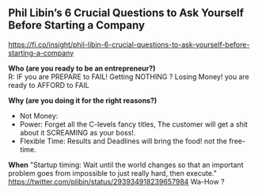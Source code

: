 ## Phil Libin’s 6 Crucial Questions to Ask Yourself Before Starting a Company 
https://fi.co/insight/phil-libin-6-crucial-questions-to-ask-yourself-before-starting-a-company

**Who (are you ready to be an entrepreneur?)**
<br>
R: IF you are PREPARE to FAIL! Getting NOTHING ? Losing Money! you are ready to AFFORD to FAIL

**Why (are you doing it for the right reasons?)**
* Not Money: 
* Power: Forget all the C-levels fancy titles, The customer will get a shit about it SCREAMING as your boss!.
* Flexible Time: Results and Deadlines will bring the food! not the free-time.

**When**
"Startup timing: Wait until the world changes so that an important problem goes from impossible to just really hard, then execute."
https://twitter.com/plibin/status/293934918239657984
Wa-How ? 
